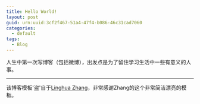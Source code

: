 ```yaml
---
title: Hello World!
layout: post
guid: urn:uuid:3cf2f467-51a4-47f4-b086-46c31cad7060
categories:
  - default
tags:
  - Blog
---
```



人生中第一次写博客（包括微博），出发点是为了留住学习生活中一些有意义的人事。


---

该博客模板'盗'自于[Linghua Zhang](http://lhzhang.com/)，非常感谢Zhang的这个非常简洁漂亮的模板。
